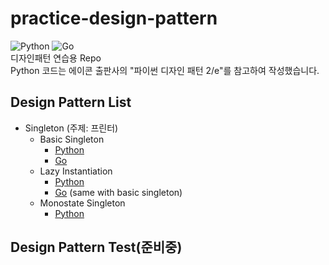 # practice-design-pattern
![Python](https://img.shields.io/badge/python-3.9.0-blue?style=flat-square)
![Go](https://img.shields.io/badge/go-1.13-01cefb?style=flat-square)<br>
디자인패턴 연습용 Repo<br>
Python 코드는 에이콘 출판사의 "파이썬 디자인 패턴 2/e"를 참고하여 작성했습니다.
## Design Pattern List
* Singleton (주제: 프린터)
    * Basic Singleton
        * [Python](singleton/python/basic_singleton.py)
        * [Go](singleton/go/basic_singleton.go)
    * Lazy Instantiation
        * [Python](singleton/python/lazy_instantiation.py)
        * [Go](singleton/go/lazy_instantiation.go) (same with basic singleton)
    * Monostate Singleton
        * [Python](singleton/python/monostate_singleton.py)

## Design Pattern Test(준비중)